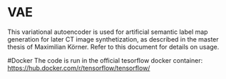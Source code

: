 # VAE
This variational autoencoder is used for artificial semantic label map generation for later CT image synthetization, as described in the master thesis of Maximilian Körner. Refer to this document for details on usage.

#Docker
The code is run in the official tesorflow docker container: https://hub.docker.com/r/tensorflow/tensorflow/
